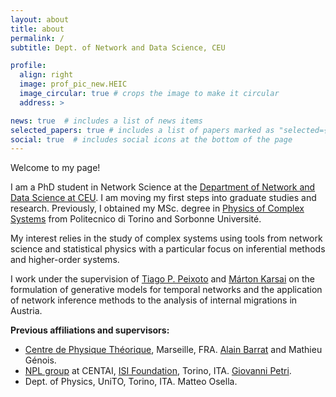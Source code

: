```yaml
---
layout: about
title: about
permalink: /
subtitle: Dept. of Network and Data Science, CEU

profile:
  align: right
  image: prof_pic_new.HEIC
  image_circular: true # crops the image to make it circular
  address: >

news: true  # includes a list of news items
selected_papers: true # includes a list of papers marked as "selected={true}"
social: true  # includes social icons at the bottom of the page
---
```


Welcome to my page!

I am a PhD student in Network Science at the [Department of Network and Data Science at CEU](https://networkdatascience.ceu.edu). I am moving my first steps into graduate studies and research. Previously, I obtained my MSc. degree in [Physics of Complex Systems](http://www.pcs.polito.it) from Politecnico di Torino and Sorbonne Université.

My interest relies in the study of complex systems using tools from network science and statistical physics with a particular focus on inferential methods and higher-order systems.

I work under the supervision of [Tiago P. Peixoto](https://skewed.de/tiago/) and [Márton Karsai](https://www.martonkarsai.com) on the formulation of generative models for temporal networks and the application of network inference methods to the analysis of internal migrations in Austria.

**Previous affiliations and supervisors:**
- [Centre de Physique Théorique](https://www.cpt.univ-mrs.fr), Marseille, FRA. [Alain Barrat](https://www.cpt.univ-mrs.fr/~barrat/) and Mathieu Génois.
- [NPL group](https://nplresearch.github.io) at CENTAI, [ISI Foundation](https://www.isi.it), Torino, ITA. [Giovanni Petri](https://lordgrilo.github.io).
- Dept. of Physics, UniTO, Torino, ITA. Matteo Osella.
